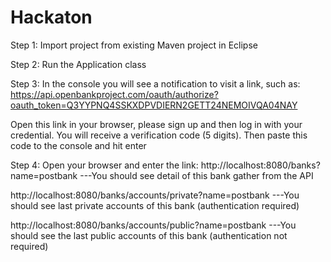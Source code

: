 Hackaton
========
Step 1: Import project from existing Maven project in Eclipse

Step 2: Run the Application class

Step 3: In the console you will see a notification to visit a link, such as:
https://api.openbankproject.com/oauth/authorize?oauth_token=Q3YYPNQ4SSKXDPVDIERN2GETT24NEMOIVQA04NAY

Open this link in your browser, please sign up and then log in with your credential. You will receive a verification code (5 digits).
Then paste this code to the console and hit enter

Step 4: Open your browser and enter the link:
http://localhost:8080/banks?name=postbank
---You should see detail of this bank gather from the API

http://localhost:8080/banks/accounts/private?name=postbank 
---You should see last private accounts of this bank (authentication required)

http://localhost:8080/banks/accounts/public?name=postbank
---You should see the last public accounts of this bank (authentication not required)
